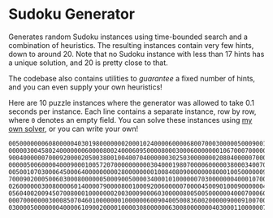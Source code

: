 # Sudoku Generator

Generates random Sudoku instances using time-bounded search and a combination of heuristics.
The resulting instances contain very few hints, down to around 20.
Note that no Sudoku instance with less than 17 hints has a unique solution, and 20 is pretty close to that.

The codebase also contains utilities to _guarantee_ a fixed number of hints, and you can even supply your own heuristics!

Here are 10 puzzle instances where the generator was allowed to take 0.1 seconds per instance.
Each line contains a separate instance, row by row, where `0` denotes an empty field.
You can solve these instances using [my own solver](https://github.com/slyphix/sudoku), or you can write your own!

    005000000060800000403019800000002000102400006000068007000300000500090010001200390
    000003004580240000000600008002400060950000800030006000000010670007000000800034050
    900400000070009200002050038001004007040000003025030000000208040000070001050000000
    000005006000040009000100572070000000000304000198070000600000380003400700050009060
    005001070300064500064000000000280000000010084080900000008000100500000090007630008
    700090200050060300080000005000900500003400010100000070300000004000107000090280000
    026000000300800006014000079000080010009200600000700004500901000900000040000002080
    056040020094507008000100000002003000900060300000800500500000040007000600040000005
    000700000003000850704601000000010000006009040050083600200000900091007000000000021
    030000500000004000061090020000100003080000006300800000004030001100000070500609004

